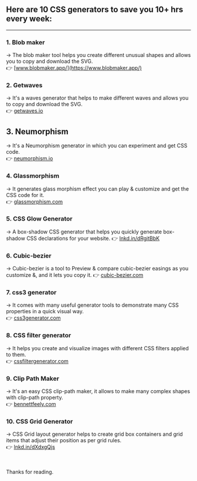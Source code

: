 ## Here are 10 CSS generators to save you 10+ hrs every week:
<hr>

### 1. Blob maker

→ The blob maker tool helps you create different unusual shapes and allows you to copy and download the SVG. <br>
👉 [www.blobmaker.app/](https://www.blobmaker.app/)

### 2. Getwaves

→ It's a waves generator that helps to make different waves and allows you to copy and download the SVG. <br>
👉 [getwaves.io](https://getwaves.io)

## 3. Neumorphism

→ It's a Neumorphism generator in which you can experiment and get CSS code.<br>
👉 [neumorphism.io](https://neumorphism.io)

### 4. Glassmorphism

→ It generates glass morphism effect you can play & customize and get the CSS code for it.<br>
👉 [glassmorphism.com](https://glassmorphism.com)

### 5. CSS Glow Generator

→ A box-shadow CSS generator that helps you quickly generate box-shadow CSS declarations for your website.
👉 [lnkd.in/dRgitBbK](https://lnkd.in/dRgitBbK)

### 6. Cubic-bezier

→ Cubic-bezier is a tool to Preview & compare cubic-bezier easings as you customize &, and it lets you copy it.
👉 [cubic-bezier.com](https://cubic-bezier.com )

### 7. css3 generator

→ It comes with many useful generator tools to demonstrate many CSS properties in a quick visual way.<br>
👉 [css3generator.com](https://css3generator.com)

### 8. CSS filter generator

→ It helps you create and visualize images with different CSS filters applied to them.<br>
👉 [cssfiltergenerator.com](https://cssfiltergenerator.com)

### 9. Clip Path Maker
→ It's an easy CSS clip-path maker, it allows to make many complex shapes with clip-path property.<br>
👉 [bennettfeely.com](https://bennettfeely.com/clippy)

### 10. CSS Grid Generator

→ CSS Grid layout generator helps to create grid box containers and grid items that adjust their position as per grid rules.<br>
👉 [lnkd.in/dXdxgQjs](https://lnkd.in/dXdxgQjs)

<br>

Thanks for reading.


